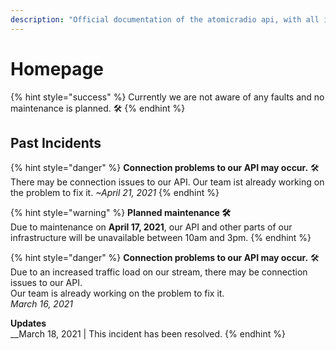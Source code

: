 ```yaml
---
description: "Official documentation of the atomicradio api, with all information about the usage and upcoming maintenance. \U0001F36D"
---
```


# Homepage

{% hint style="success" %}
Currently we are not aware of any faults and no maintenance is planned. 🛠️
{% endhint %}

## Past Incidents

{% hint style="danger" %}
**Connection problems to our API may occur.** 🛠️  
There may be connection issues to our API. Our team ist already working on the problem to fix it. _~April 21, 2021_
{% endhint %}

{% hint style="warning" %}
**Planned maintenance 🛠️**  
Due to maintenance on **April 17, 2021**, our API and other parts of our infrastructure will be unavailable between 10am and 3pm.
{% endhint %}

{% hint style="danger" %}
**Connection problems to our API may occur.** 🛠️  
Due to an increased traffic load on our stream, there may be connection issues to our API.  
Our team is already working on the problem to fix it.  
_March 16, 2021_  
  
**Updates**  
__March 18, 2021 \| This incident has been resolved.
{% endhint %}

